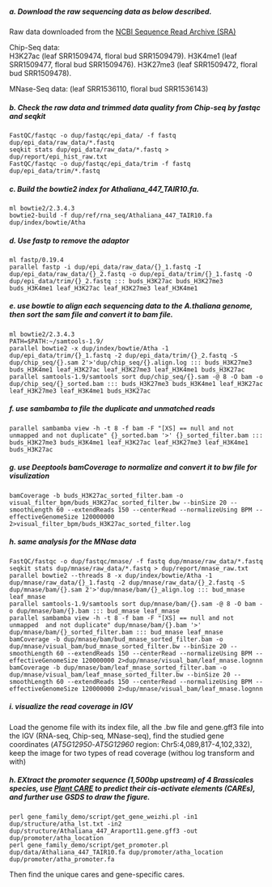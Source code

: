 ##### a. Download the raw sequencing data as below described.
Raw data downloaded from the [NCBI Sequence Read Archive (SRA)](https://www.ncbi.nlm.nih.gov/sra)  

Chip-Seq data:  
H3K27ac  (leaf SRR1509474, floral bud SRR1509479). 
H3K4me1  (leaf SRR1509477, floral bud SRR1509476). 
H3K27me3 (leaf SRR1509472, floral bud SRR1509478).  

MNase-Seq data: (leaf SRR1536110, floral bud SRR1536143)

##### b. Check the raw data and trimmed data quality from Chip-seq by fastqc and seqkit  
```
FastQC/fastqc -o dup/fastqc/epi_data/ -f fastq dup/epi_data/raw_data/*.fastq 
seqkit stats dup/epi_data/raw_data/*.fastq > dup/report/epi_hist_raw.txt
FastQC/fastqc -o dup/fastqc/epi_data/trim -f fastq dup/epi_data/trim/*.fastq 

```
##### c. Build the bowtie2 index for Athaliana_447_TAIR10.fa.
```
ml bowtie2/2.3.4.3
bowtie2-build -f dup/ref/rna_seq/Athaliana_447_TAIR10.fa dup/index/bowtie/Atha
```
##### d. Use fastp to remove the adaptor

```
ml fastp/0.19.4
parallel fastp -i dup/epi_data/raw_data/{}_1.fastq -I dup/epi_data/raw_data/{}_2.fastq -o dup/epi_data/trim/{}_1.fastq -O dup/epi_data/trim/{}_2.fastq ::: buds_H3K27ac buds_H3K27me3 buds_H3K4me1 leaf_H3K27ac leaf_H3K27me3 leaf_H3K4me1 
```
##### e. use bowtie to align each sequencing data to the *A.thaliana* genome, then sort the sam file and convert it to bam file.  
```
ml bowtie2/2.3.4.3
PATH=$PATH:~/samtools-1.9/
parallel bowtie2 -x dup/index/bowtie/Atha -1 dup/epi_data/trim/{}_1.fastq -2 dup/epi_data/trim/{}_2.fastq -S dup/chip_seq/{}.sam 2'>'dup/chip_seq/{}.align.log ::: buds_H3K27me3 buds_H3K4me1 leaf_H3K27ac leaf_H3K27me3 leaf_H3K4me1 buds_H3K27ac
parallel samtools-1.9/samtools sort dup/chip_seq/{}.sam -@ 8 -O bam -o dup/chip_seq/{}_sorted.bam ::: buds_H3K27me3 buds_H3K4me1 leaf_H3K27ac leaf_H3K27me3 leaf_H3K4me1 buds_H3K27ac
```
##### f. use sambamba to file the duplicate and unmatched reads
```
parallel sambamba view -h -t 8 -f bam -F "[XS] == null and not unmapped and not duplicate" {}_sorted.bam '>' {}_sorted_filter.bam ::: buds_H3K27me3 buds_H3K4me1 leaf_H3K27ac leaf_H3K27me3 leaf_H3K4me1 buds_H3K27ac
```
##### g. use Deeptools bamCoverage to normalize and convert it to bw file for visulization
```
bamCoverage -b buds_H3K27ac_sorted_filter.bam -o visual_filter_bpm/buds_H3K27ac_sorted_filter.bw --binSize 20 --smoothLength 60 --extendReads 150 --centerRead --normalizeUsing BPM --effectiveGenomeSize 120000000 2>visual_filter_bpm/buds_H3K27ac_sorted_filter.log
```
##### h. same analysis for the MNase data
```
FastQC/fastqc -o dup/fastqc/mnase/ -f fastq dup/mnase/raw_data/*.fastq
seqkit stats dup/mnase/raw_data/*.fastq > dup/report/mnase_raw.txt
parallel bowtie2 --threads 8 -x dup/index/bowtie/Atha -1 dup/mnase/raw_data/{}_1.fastq -2 dup/mnase/raw_data/{}_2.fastq -S dup/mnase/bam/{}.sam 2'>'dup/mnase/bam/{}_align.log ::: bud_mnase leaf_mnase 
parallel samtools-1.9/samtools sort dup/mnase/bam/{}.sam -@ 8 -O bam -o dup/mnase/bam/{}.bam ::: bud_mnase leaf_mnase
parallel sambamba view -h -t 8 -f bam -F "[XS] == null and not unmapped  and not duplicate" dup/mnase/bam/{}.bam '>' dup/mnase/bam/{}_sorted_filter.bam ::: bud_mnase leaf_mnase
bamCoverage -b dup/mnase/bam/bud_mnase_sorted_filter.bam -o dup/mnase/visual_bam/bud_mnase_sorted_filter.bw --binSize 20 --smoothLength 60 --extendReads 150 --centerRead --normalizeUsing BPM --effectiveGenomeSize 120000000 2>dup/mnase/visual_bam/leaf_mnase.lognnn
bamCoverage -b dup/mnase/bam/leaf_mnase_sorted_filter.bam -o dup/mnase/visual_bam/leaf_mnase_sorted_filter.bw --binSize 20 --smoothLength 60 --extendReads 150 --centerRead --normalizeUsing BPM --effectiveGenomeSize 120000000 2>dup/mnase/visual_bam/leaf_mnase.lognnn
```
##### i. visualize the read coverage in IGV
Load the genome file with its index file, all the .bw file and gene.gff3 file into the IGV (RNA-seq, Chip-seq, MNase-seq), find the studied gene coordinates (*AT5G12950*-*AT5G12960* region: Chr5:4,089,817-4,102,332), keep the image for two types of read coverage (withou log transform and with)
##### h. EXtract the promoter sequence (1,500bp upstream) of 4 Brassicales species, use [Plant CARE](http://bioinformatics.psb.ugent.be/webtools/plantcare/html/) to predict their *cis*-activate elements (CAREs), and further use GSDS to draw the figure.
```
perl gene_family_demo/script/get_gene_weizhi.pl -in1 dup/structure/atha_lst.txt -in2 dup/structure/Athaliana_447_Araport11.gene.gff3 -out dup/promoter/atha_location
perl gene_family_demo/script/get_promoter.pl dup/data/Athaliana_447_TAIR10.fa dup/promoter/atha_location dup/promoter/atha_promoter.fa
```
Then find the unique cares and gene-specific cares. 
